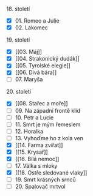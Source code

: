18\. století
- [x] 01\. Romeo a Julie
- [x] 02\. Lakomec

19\. století
- [x] [[03. Máj]]
- [x] [[04. Strakonický dudák]]
- [x] [[05. Tyrolské elegie]]
- [x] [[06. Divá bára]]
- [ ] 07\. Maryša

20\. století
- [x] [[08. Stařec a moře]]
- [ ] 09\. Na západní frontě klid
- [ ] 10\. Petr a Lucie
- [ ] 11\. Smrt je mým řemeslem
- [ ] 12\. Horalka
- [ ] 13\. Vyhoďme ho z kola ven
- [x] [[14. Farma zvířat]]
- [x] [[15. Krysař]]
- [x] [[16. Bílá nemoc]]
- [ ] 17\. Válka s mloky
- [x] [[18. Ostře sledované vlaky]]
- [ ] 19\. Smrt krásných srnců
- [ ] 20\. Spalovač mrtvol